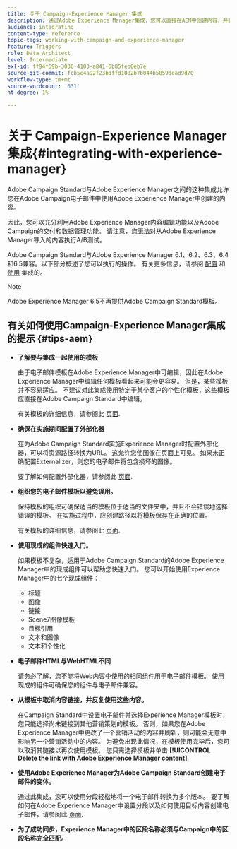 ```yaml
---
title: 关于 Campaign-Experience Manager 集成
description: 通过Adobe Experience Manager集成，您可以直接在AEM中创建内容，并稍后在Adobe Campaign中使用它。
audience: integrating
content-type: reference
topic-tags: working-with-campaign-and-experience-manager
feature: Triggers
role: Data Architect
level: Intermediate
exl-id: ff94f69b-3036-4103-a841-6b85feb0eb7e
source-git-commit: fcb5c4a92f23bdffd1082b7b044b5859dead9d70
workflow-type: tm+mt
source-wordcount: '631'
ht-degree: 1%

---
```


# 关于 Campaign-Experience Manager 集成{#integrating-with-experience-manager}

Adobe Campaign Standard与Adobe Experience Manager之间的这种集成允许您在Adobe Campaign电子邮件中使用Adobe Experience Manager中创建的内容。

因此，您可以充分利用Adobe Experience Manager内容编辑功能以及Adobe Campaign的交付和数据管理功能。 请注意，您无法对从Adobe Experience Manager导入的内容执行A/B测试。

Adobe Campaign Standard与Adobe Experience Manager 6.1、6.2、6.3、6.4和6.5兼容。以下部分概述了您可以执行的操作。 有关更多信息，请参阅 [配置](https://experienceleague.adobe.com/docs/experience-manager-65/administering/integration/campaignstandard.html) 和 [使用](https://experienceleague.adobe.com/docs/experience-manager-65/authoring/aem-adobe-campaign/campaign.html) 集成的。

>[!NOTE]
>
> Adobe Experience Manager 6.5不再提供Adobe Campaign Standard模板。

## 有关如何使用Campaign-Experience Manager集成的提示 {#tips-aem}

* **了解要与集成一起使用的模板**

   由于电子邮件模板在Adobe Experience Manager中可编辑，因此在Adobe Experience Manager中编辑任何模板看起来可能会更容易。 但是，某些模板并不容易适应。 不建议对此集成使用特定于某个客户的个性化模板，这些模板应直接在Adobe Campaign Standard中编辑。

   有关模板的详细信息，请参阅此 [页面](https://experienceleague.adobe.com/docs/experience-manager-65/developing/platform/templates/templates.html).

* **确保在实施期间配置了外部化器**

   在为Adobe Campaign Standard实施Experience Manager时配置外部化器，可以将资源路径转换为URL。 这允许您使图像在页面上可见。 如果未正确配置Externalizer，则您的电子邮件将包含损坏的图像。

   要了解如何配置外部化器，请参阅此 [页面](https://experienceleague.adobe.com/docs/experience-manager-65/developing/platform/externalizer.html).

* **组织您的电子邮件模板以避免误用。**

   保持模板的组织可确保适当的模板位于适当的文件夹中，并且不会错误地选择错误的模板。 在实施过程中，应创建路径以将模板保存在正确的位置。

   有关模板的详细信息，请参阅此 [页面](https://experienceleague.adobe.com/docs/experience-manager-65/developing/platform/templates/templates.html#template-availability).

* **使用现成的组件快速入门。**

   如果模板不复杂，适用于Adobe Campaign Standard的Adobe Experience Manager中的现成组件可以帮助您快速入门。
您可以开始使用Experience Manager中的七个现成组件：

   * 标题
   * 图像
   * 链接
   * Scene7图像模板
   * 目标引用
   * 文本和图像
   * 文本和个性化

* **电子邮件HTML与WebHTML不同**

   请务必了解，您不能将Web内容中使用的相同组件用于电子邮件模板。 使用现成的组件可确保您的组件与电子邮件兼容。

* **从模板中取消内容链接，并反复使用这些内容。**

   在Campaign Standard中设置电子邮件并选择Experience Manager模板时，您只能选择尚未链接到其他营销策划的模板。 否则，如果您在Adobe Experience Manager中更改了一个营销活动的内容并刷新，则可能会无意中影响另一个营销活动中的内容。
为避免出现此情况，在模板使用完毕后，您可以取消其链接以再次使用模板。 您只需选择模板并单击 **[!UICONTROL Delete the link with Adobe Experience Manager content]**.

* **使用Adobe Experience Manager为Adobe Campaign Standard创建电子邮件的变体。**

   通过此集成，您可以使用分段轻松地将一个电子邮件转换为多个版本。
要了解如何在Adobe Experience Manager中设置分段以及如何使用目标内容创建电子邮件，请参阅此 [页面](https://experienceleague.adobe.com/docs/experience-manager-65/authoring/aem-adobe-campaign/target-adobe-campaign.html#setting-up-segmentation-in-aem).

* **为了成功同步，Experience Manager中的区段名称必须与Campaign中的区段名称完全匹配。**
